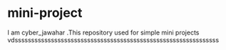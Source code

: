 # mini-project
I am cyber_jawahar .This repository used for simple mini projects
vdssssssssssssssssssssssssssssssssssssssssssssssssssssssssssssss
